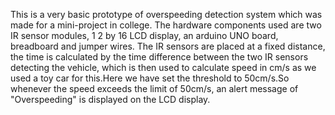 This is a very basic prototype of overspeeding detection system which was made for a mini-project in college. The hardware components used are two IR sensor modules, 1 2 by 16 LCD display, an arduino UNO board, breadboard and jumper wires. The IR sensors are placed at a fixed distance, the time is calculated by the time difference between the two IR sensors detecting the vehicle, which is then used to calculate speed in cm/s as we used a toy car for this.Here we have set the threshold to 50cm/s.So whenever the speed exceeds the limit of 50cm/s, an alert message of "Overspeeding" is displayed on the LCD display.
